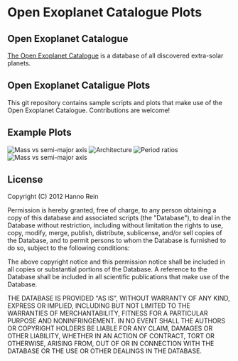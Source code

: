 Open Exoplanet Catalogue Plots
==============

Open Exoplanet Catalogue
--------------
[The Open Exoplanet Catalogue](https://github.com/hannorein/open_exoplanet_catalogue) is a database of all discovered extra-solar planets.


Open Exoplanet Cataligue Plots
--------------
This git repository contains sample scripts and plots that make use of the Open Exoplanet Catalogue. 
Contributions are welcome!


Example Plots
--------------
![Mass vs semi-major axis](https://raw.github.com/hannorein/oec_plots/master/plot_mass_vs_semimajoraxis_discovery.svg.png "Plot")
![Architecture](https://raw.github.com/hannorein/oec_plots/master/plot_architecture.svg.png "Plot")
![Period ratios](https://raw.github.com/hannorein/oec_plots/master/plot_periodratio.svg.png "Plot")
![Mass vs semi-major axis](https://raw.github.com/hannorein/oec_plots/master/plot_mass_vs_semimajoraxis_eccentricity.svg.png "Plot")



License
--------------
Copyright (C) 2012 Hanno Rein

Permission is hereby granted, free of charge, to any person obtaining a copy of this database and associated scripts (the "Database"), to deal in the Database without restriction, including without limitation the rights to use, copy, modify, merge, publish, distribute, sublicense, and/or sell copies of the Database, and to permit persons to whom the Database is furnished to do so, subject to the following conditions:

The above copyright notice and this permission notice shall be included in all copies or substantial portions of the Database.
A reference to the Database shall be included in all scientific publications that make use of the Database.

THE DATABASE IS PROVIDED "AS IS", WITHOUT WARRANTY OF ANY KIND, EXPRESS OR IMPLIED, INCLUDING BUT NOT LIMITED TO THE WARRANTIES OF MERCHANTABILITY, FITNESS FOR A PARTICULAR PURPOSE AND NONINFRINGEMENT. IN NO EVENT SHALL THE AUTHORS OR COPYRIGHT HOLDERS BE LIABLE FOR ANY CLAIM, DAMAGES OR OTHER LIABILITY, WHETHER IN AN ACTION OF CONTRACT, TORT OR OTHERWISE, ARISING FROM, OUT OF OR IN CONNECTION WITH THE DATABASE OR THE USE OR OTHER DEALINGS IN THE DATABASE.
